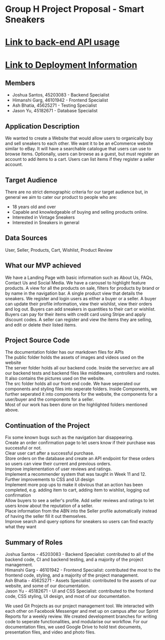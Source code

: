 # Group H Project Proposal - Smart Sneakers
# [Link to back-end API usage](api.md)
# [Link to Deployment Information](DEPLOYMENT.md)
## Members
* Joshua Santos, 45203083 - Backend Specialist
* Himanshi Garg, 46101942 - Frontend Specialist
* Ash Bhatia, 45625271  - Testing Specialist
* Jason Yu, 45182671 - Database Specialist

## Application Description
We wanted to create a Website that would allow users to organically buy and sell sneakers to each other. We want it to be an eCommerce website similar to eBay. It will have a searchable catalogue that users can use to browse items. Optionally, users can browse as a guest, but must register an account to add items to a cart. Users can list items if they register a seller account.

## Target Audience
There are no strict demographic criteria for our target audience but, in general we aim to cater our product to people who are: <br/>
* 18 years old and over
* Capable and knowledgeable of buying and selling products online.
* Interested in Vintage Sneakers
* Interested in Sneakers in general 

## Data Sources
User, Seller, Products, Cart, Wishlist, Product Review

## What our MVP achieved
We have a Landing Page with basic information such as About Us, FAQs, Contact Us and Social Media. We have a carousel to highlight feature products. A view for all the products on sale, filters for products by brand or by name in the navigation bar. A single product view that details the sneakers. We register and login users as either a buyer or a seller. A buyer can update their profile information, view their wishlist, view their orders and log out. Buyers can add sneakers in quantities to their cart or wishlist. Buyers can pay for their items with credit card using Stripe and apply discount codes. A seller can register and view the items they are selling, and edit or delete their listed items.

## Project Source Code
The documentation folder has our markdown files for APIs <br/>
The public folder holds the assets of images and videos used on the website <br/>
The server folder holds all our backend code. Inside the server/src are all our backend tests and backend files like middleware, controllers and routes. It also contains the pictures used on the website. <br/>
The src folder holds all our front end code. We have seperated our components and styling files into seperate folders. Inside Components, we further seperated it into components for the website, the components for a user/buyer and the components for a seller. <br/>
Most of our work has been done on the highlighted folders mentioned above. <br/>

## Continuation of the Project
Fix some known bugs such as the navigation bar disappearing.  
Create an order confirmation page to let users know if their purchase was successful or not.  
Clear user cart after a successful purchase.  
Store orders on the database and create an API endpoint for these orders so users can view their current and previous orders.  
Improve implementation of user reviews and ratings.  
Implement a recommender system that was taught in Week 11 and 12.
Further improvements to CSS and UI design  
Implement more pop ups to make it obvious that an action has been completed, e.g. adding item to cart, adding item to wishlist, logging out confirmation  
Allow buyers to see a seller's profile.
Add seller reviews and ratings to let users know about the reputation of a seller.   
Place information from the ABN into the Seller profile automatically instead of having the seller fill it out themselves.    
Improve search and query options for sneakers so users can find exactly what they want   


## Summary of Roles
Joshua Santos - 45203083 - Backend Specialist: contributed to all of the backend code, CI and backend testing, and a majority of the project management. <br/>
Himanshi Garg - 46101942 - Frontend Specialist: contributed the most to the frontend code, styling, and a majority of the project management. <br/>
Ash Bhatia - 45625271  - Assets Specialist: contributed to the assets of our website, and some of our documentation. <br/>
Jason Yu - 45182671 - UI and CSS Specialist: contributed to the frontend code, CSS styling, UI design, and most of our documentation.  <br/>


We used Git Projects as our project management tool. We interacted with each other on Facebook Messenger and met up on campus after our Sprint Reports for a weekly review. We created development branches for writing code to seperate functionalities, and modularise our workflow. For our documentation files, we used Google Drive to hold text documents, presentation files, and video and photo files.
